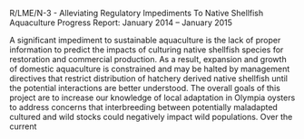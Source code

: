 R/LME/N-3 - Alleviating Regulatory Impediments To Native Shellfish Aquaculture 
Progress Report: January 2014 – January 2015 

A significant impediment to sustainable aquaculture is the lack of proper information to predict the impacts of culturing native shellfish species for restoration and commercial production. As a result, expansion and growth of domestic aquaculture is constrained and may be halted by management directives that restrict distribution of hatchery derived native shellfish until the potential interactions are better understood. The overall goals of this project are to increase our knowledge of local adaptation in Olympia oysters to address concerns that interbreeding between potentially maladapted cultured and wild stocks could negatively impact wild populations. Over the current 
